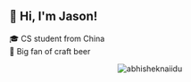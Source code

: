 ## 👋 Hi, I'm Jason!

🎓 CS student from China  
🍺 Big fan of craft beer  

<p align="center"> <img src="https://github-readme-stats.vercel.app/api?username=imjasontang&show_icons=true&theme=gotham" alt="abhisheknaiidu" />
